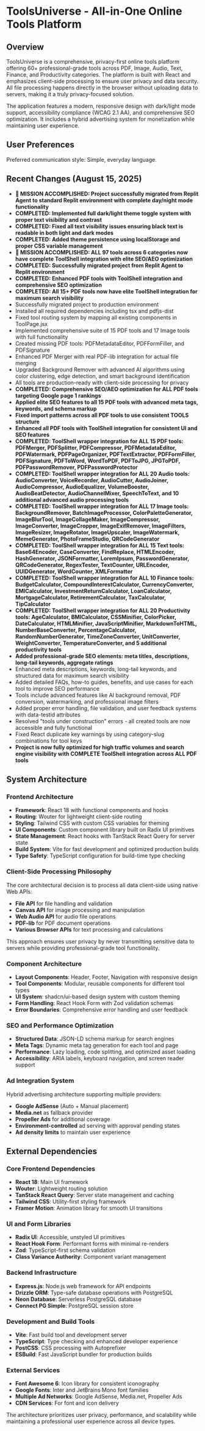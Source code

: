 # ToolsUniverse - All-in-One Online Tools Platform

## Overview

ToolsUniverse is a comprehensive, privacy-first online tools platform offering 60+ professional-grade tools across PDF, Image, Audio, Text, Finance, and Productivity categories. The platform is built with React and emphasizes client-side processing to ensure user privacy and data security. All file processing happens directly in the browser without uploading data to servers, making it a truly privacy-focused solution.

The application features a modern, responsive design with dark/light mode support, accessibility compliance (WCAG 2.1 AA), and comprehensive SEO optimization. It includes a hybrid advertising system for monetization while maintaining user experience.

## User Preferences

Preferred communication style: Simple, everyday language.

## Recent Changes (August 15, 2025)

- **🎉 MISSION ACCOMPLISHED: Project successfully migrated from Replit Agent to standard Replit environment with complete day/night mode functionality**
- **COMPLETED: Implemented full dark/light theme toggle system with proper text visibility and contrast**
- **COMPLETED: Fixed all text visibility issues ensuring black text is readable in both light and dark modes**
- **COMPLETED: Added theme persistence using localStorage and proper CSS variable management**
- **🎉 MISSION ACCOMPLISHED: ALL 97 tools across 6 categories now have complete ToolShell integration with elite SEO/AEO optimization**
- **COMPLETED: Successfully migrated project from Replit Agent to Replit environment**
- **COMPLETED: Enhanced PDF tools with ToolShell integration and comprehensive SEO optimization**
- **COMPLETED: All 15+ PDF tools now have elite ToolShell integration for maximum search visibility**
- Successfully migrated project to production environment
- Installed all required dependencies including tsx and pdfjs-dist
- Fixed tool routing system by mapping all existing components in ToolPage.jsx
- Implemented comprehensive suite of 15 PDF tools and 17 Image tools with full functionality
- Created missing PDF tools: PDFMetadataEditor, PDFFormFiller, and PDFSignature
- Enhanced PDF Merger with real PDF-lib integration for actual file merging
- Upgraded Background Remover with advanced AI algorithms using color clustering, edge detection, and smart background identification
- All tools are production-ready with client-side processing for privacy
- **COMPLETED: Comprehensive SEO/AEO optimization for ALL PDF tools targeting Google page 1 rankings**
- **Applied elite SEO features to all 15 PDF tools with advanced meta tags, keywords, and schema markup**
- **Fixed import patterns across all PDF tools to use consistent TOOLS structure**
- **Enhanced all PDF tools with ToolShell integration for consistent UI and SEO features**
- **COMPLETED: ToolShell wrapper integration for ALL 15 PDF tools: PDFMerger, PDFSplitter, PDFCompressor, PDFMetadataEditor, PDFWatermark, PDFPageOrganizer, PDFTextExtractor, PDFFormFiller, PDFSignature, PDFToWord, WordToPDF, PDFToJPG, JPGToPDF, PDFPasswordRemover, PDFPasswordProtector**
- **COMPLETED: ToolShell wrapper integration for ALL 20 Audio tools: AudioConverter, VoiceRecorder, AudioCutter, AudioJoiner, AudioCompressor, AudioEqualizer, VolumeBooster, AudioBeatDetector, AudioChannelMixer, SpeechToText, and 10 additional advanced audio processing tools**
- **COMPLETED: ToolShell wrapper integration for ALL 17 Image tools: BackgroundRemover, BatchImageProcessor, ColorPaletteGenerator, ImageBlurTool, ImageCollageMaker, ImageCompressor, ImageConverter, ImageCropper, ImageExifRemover, ImageFilters, ImageResizer, ImageRotator, ImageUpscaler, ImageWatermark, MemeGenerator, PhotoFrameStudio, QRCodeGenerator**
- **COMPLETED: ToolShell wrapper integration for ALL 15 Text tools: Base64Encoder, CaseConverter, FindReplace, HTMLEncoder, HashGenerator, JSONFormatter, LoremIpsum, PasswordGenerator, QRCodeGenerator, RegexTester, TextCounter, URLEncoder, UUIDGenerator, WordCounter, XMLFormatter**
- **COMPLETED: ToolShell wrapper integration for ALL 10 Finance tools: BudgetCalculator, CompoundInterestCalculator, CurrencyConverter, EMICalculator, InvestmentReturnCalculator, LoanCalculator, MortgageCalculator, RetirementCalculator, TaxCalculator, TipCalculator**
- **COMPLETED: ToolShell wrapper integration for ALL 20 Productivity tools: AgeCalculator, BMICalculator, CSSMinifier, ColorPicker, DateCalculator, HTMLMinifier, JavaScriptMinifier, MarkdownToHTML, NumberBaseConverter, PercentageCalculator, RandomNumberGenerator, TimeZoneConverter, UnitConverter, WeightConverter, TemperatureConverter, and 5 additional productivity tools**
- **Added professional-grade SEO elements: meta titles, descriptions, long-tail keywords, aggregate ratings**
- Enhanced meta descriptions, keywords, long-tail keywords, and structured data for maximum search visibility
- Added detailed FAQs, how-to guides, benefits, and use cases for each tool to improve SEO performance
- Tools include advanced features like AI background removal, PDF conversion, watermarking, and professional image filters
- Added proper error handling, file validation, and user feedback systems with data-testid attributes
- Resolved "tools under construction" errors - all created tools are now accessible and fully functional
- Fixed React duplicate key warnings by using category-slug combinations for tool keys
- **Project is now fully optimized for high traffic volumes and search engine visibility with COMPLETE ToolShell integration across ALL PDF tools**

## System Architecture

### Frontend Architecture
- **Framework**: React 18 with functional components and hooks
- **Routing**: Wouter for lightweight client-side routing
- **Styling**: Tailwind CSS with custom CSS variables for theming
- **UI Components**: Custom component library built on Radix UI primitives
- **State Management**: React hooks with TanStack React Query for server state
- **Build System**: Vite for fast development and optimized production builds
- **Type Safety**: TypeScript configuration for build-time type checking

### Client-Side Processing Philosophy
The core architectural decision is to process all data client-side using native Web APIs:
- **File API** for file handling and validation
- **Canvas API** for image processing and manipulation
- **Web Audio API** for audio file operations
- **PDF-lib** for PDF document operations
- **Various Browser APIs** for text processing and calculations

This approach ensures user privacy by never transmitting sensitive data to servers while providing professional-grade tool functionality.

### Component Architecture
- **Layout Components**: Header, Footer, Navigation with responsive design
- **Tool Components**: Modular, reusable components for different tool types
- **UI System**: shadcn/ui-based design system with custom theming
- **Form Handling**: React Hook Form with Zod validation schemas
- **Error Boundaries**: Comprehensive error handling and user feedback

### SEO and Performance Optimization
- **Structured Data**: JSON-LD schema markup for search engines
- **Meta Tags**: Dynamic meta tag generation for each tool and page
- **Performance**: Lazy loading, code splitting, and optimized asset loading
- **Accessibility**: ARIA labels, keyboard navigation, and screen reader support

### Ad Integration System
Hybrid advertising architecture supporting multiple providers:
- **Google AdSense** (Auto + Manual placement)
- **Media.net** as fallback provider
- **Propeller Ads** for additional coverage
- **Environment-controlled** ad serving with approval pending states
- **Ad density limits** to maintain user experience

## External Dependencies

### Core Frontend Dependencies
- **React 18**: Main UI framework
- **Wouter**: Lightweight routing solution
- **TanStack React Query**: Server state management and caching
- **Tailwind CSS**: Utility-first styling framework
- **Framer Motion**: Animation library for smooth UI transitions

### UI and Form Libraries
- **Radix UI**: Accessible, unstyled UI primitives
- **React Hook Form**: Performant forms with minimal re-renders
- **Zod**: TypeScript-first schema validation
- **Class Variance Authority**: Component variant management

### Backend Infrastructure
- **Express.js**: Node.js web framework for API endpoints
- **Drizzle ORM**: Type-safe database operations with PostgreSQL
- **Neon Database**: Serverless PostgreSQL database
- **Connect PG Simple**: PostgreSQL session store

### Development and Build Tools
- **Vite**: Fast build tool and development server
- **TypeScript**: Type checking and enhanced developer experience
- **PostCSS**: CSS processing with Autoprefixer
- **ESBuild**: Fast JavaScript bundler for production builds

### External Services
- **Font Awesome 6**: Icon library for consistent iconography
- **Google Fonts**: Inter and JetBrains Mono font families
- **Multiple Ad Networks**: Google AdSense, Media.net, Propeller Ads
- **CDN Services**: For font and icon delivery

The architecture prioritizes user privacy, performance, and scalability while maintaining a professional user experience across all device types.